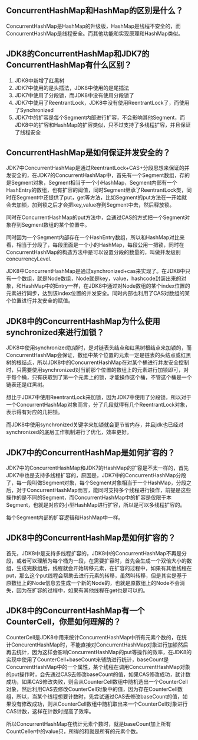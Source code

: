 ## ConcurrentHashMap和HashMap的区别是什么？

  

ConcurrentHashMap是HashMap的升级版，HashMap是线程不安全的，而ConcurrentHashMap是线程安全。而其他功能和实现原理和HashMap类似。

  

## JDK8的ConcurrentHashMap和JDK7的ConcurrentHashMap有什么区别？

  

1. JDK8中新增了红黑树
2. JDK7中使用的是头插法，JDK8中使用的是尾插法
3. JDK7中使用了分段锁，而JDK8中没有使用分段锁了
4. JDK7中使用了ReentrantLock，JDK8中没有使用ReentrantLock了，而使用了Synchronized
5. JDK7中的扩容是每个Segment内部进行扩容，不会影响其他Segment，而JDK8中的扩容和HashMap的扩容类似，只不过支持了多线程扩容，并且保证了线程安全

  

## ConcurrentHashMap是如何保证并发安全的？

  

JDK7中ConcurrentHashMap是通过ReentrantLock+CAS+分段思想来保证的并发安全的，在JDK7的ConcurrentHashMap中，首先有一个Segment数组，存的是Segment对象，Segment相当于一个小HashMap，Segment内部有一个HashEntry的数组，也有扩容的阈值，同时Segment继承了ReentrantLock类，同时在Segment中还提供了put，get等方法，比如Segment的put方法在一开始就会去加锁，加到锁之后才会把key,value存到Segment中去，然后释放锁。

  

同时在ConcurrentHashMap的put方法中，会通过CAS的方式把一个Segment对象存到Segment数组的某个位置中。

  

同时因为一个Segment内部存在一个HashEntry数组，所以和HashMap对比来看，相当于分段了，每段里面是一个小的HashMap，每段公用一把锁，同时在ConcurrentHashMap的构造方法中是可以设置分段的数量的，叫做并发级别concurrencyLevel.

  

JDK8中ConcurrentHashMap是通过synchronized+cas来实现了。在JDK8中只有一个数组，就是Node数组，Node就是key，value，hashcode封装出来的对象，和HashMap中的Entry一样，在JDK8中通过对Node数组的某个index位置的元素进行同步，达到该index位置的并发安全。同时内部也利用了CAS对数组的某个位置进行并发安全的赋值。

  

## JDK8中的ConcurrentHashMap为什么使用synchronized来进行加锁？

  

JDK8中使用synchronized加锁时，是对链表头结点和红黑树根结点来加锁的，而ConcurrentHashMap会保证，数组中某个位置的元素一定是链表的头结点或红黑树的根结点，所以JDK8中的ConcurrentHashMap在对某个桶进行并发安全控制时，只需要使用synchronized对当前那个位置的数组上的元素进行加锁即可，对于每个桶，只有获取到了第一个元素上的锁，才能操作这个桶，不管这个桶是一个链表还是红黑树。

想比于JDK7中使用ReentrantLock来加锁，因为JDK7中使用了分段锁，所以对于一个ConcurrentHashMap对象而言，分了几段就得有几个ReentrantLock对象，表示得有对应的几把锁。

而JDK8中使用synchronized关键字来加锁就会更节省内存，并且jdk也已经对synchronized的底层工作机制进行了优化，效率更好。

  

  

## JDK7中的ConcurrentHashMap是如何扩容的？

  

JDK7中的ConcurrentHashMap和JDK7的HashMap的扩容是不太一样的，首先JDK7中也是支持多线程扩容的，原因是，JDK7中的ConcurrentHashMap分段了，每一段叫做Segment对象，每个Segment对象相当于一个HashMap，分段之后，对于ConcurrentHashMap而言，能同时支持多个线程进行操作，前提是这些操作的是不同的Segment，而ConcurrentHashMap中的扩容是仅限于本Segment，也就是对应的小型HashMap进行扩容，所以是可以多线程扩容的。

  

每个Segment内部的扩容逻辑和HashMap中一样。

  

## JDK8中的ConcurrentHashMap是如何扩容的？

  

首先，JDK8中是支持多线程扩容的，JDK8中的ConcurrentHashMap不再是分段，或者可以理解为每个桶为一段，在需要扩容时，首先会生成一个双倍大小的数组，生成完数组后，线程就会开始转移元素，在扩容的过程中，如果有其他线程在put，那么这个put线程会帮助去进行元素的转移，虽然叫转移，但是其实是基于原数组上的Node信息去生成一个新的Node的，也就是原数组上的Node不会消失，因为在扩容的过程中，如果有其他线程在get也是可以的。

  

## JDK8中的ConcurrentHashMap有一个CounterCell，你是如何理解的？

  

CounterCell是JDK8中用来统计ConcurrentHashMap中所有元素个数的，在统计ConcurentHashMap时，不能直接对ConcurrentHashMap对象进行加锁然后再去统计，因为这样会影响ConcurrentHashMap的put等操作的效率，在JDK8的实现中使用了CounterCell+baseCount来辅助进行统计，baseCount是ConcurrentHashMap中的一个属性，某个线程在调用ConcurrentHashMap对象的put操作时，会先通过CAS去修改baseCount的值，如果CAS修改成功，就计数成功，如果CAS修改失败，则会从CounterCell数组中随机选出一个CounterCell对象，然后利用CAS去修改CounterCell对象中的值，因为存在CounterCell数组，所以，当某个线程想要计数时，先尝试通过CAS去修改baseCount的值，如果没有修改成功，则从CounterCell数组中随机取出来一个CounterCell对象进行CAS计数，这样在计数时提高了效率。

所以ConcurrentHashMap在统计元素个数时，就是baseCount加上所有CountCeller中的value只，所得的和就是所有的元素个数。